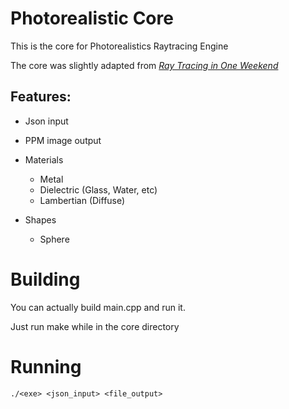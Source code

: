 # Photorealistic Core

This is the core for Photorealistics Raytracing Engine

The core was slightly adapted from [_Ray Tracing in One Weekend_](https://raytracing.github.io/books/RayTracingInOneWeekend.html)

## Features:

* Json input
* PPM image output
* Materials
    * Metal
    * Dielectric (Glass, Water, etc)
    * Lambertian (Diffuse)

* Shapes
    * Sphere

# Building

You can actually build main.cpp and run it.

Just run make while in the core directory

# Running

```
./<exe> <json_input> <file_output>
```